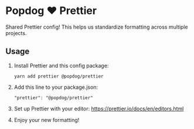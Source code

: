 # Popdog ♥️ Prettier

Shared Prettier config! This helps us standardize formatting across multiple projects.

## Usage

1. Install Prettier and this config package: 

    ```
    yarn add prettier @popdog/prettier
    ```

2. Add this line to your package.json: 

    ```
    "prettier": "@popdog/prettier"
    ```

3. Set up Prettier with your editor: https://prettier.io/docs/en/editors.html

4. Enjoy your new formatting!
